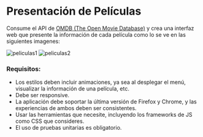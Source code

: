 # Presentación de Películas

Consume el API de [OMDB (The Open Movie Database)](http://www.omdbapi.com/) y crea una interfaz web que presente la información de cada película como lo se ve en las siguientes imagenes: 

![peliculas1](https://user-images.githubusercontent.com/38758643/75285793-0a06a380-57f6-11ea-9708-3371dae8800f.png)
![peliculas2](https://user-images.githubusercontent.com/38758643/75285837-230f5480-57f6-11ea-870b-75d4d2f5bb84.png)


### Requisitos:

* Los estilos deben incluir animaciones, ya sea al desplegar el menú, visualizar la información de una película, etc.
* Debe ser responsive.
* La aplicación debe soportar la última versión de Firefox y Chrome, y las experiencias de ambos deben ser consistentes.
* Usar las herramientas que necesite, incluyendo los frameworks de JS como CSS que consideres. 
* El uso de pruebas unitarias es obligatorio.
